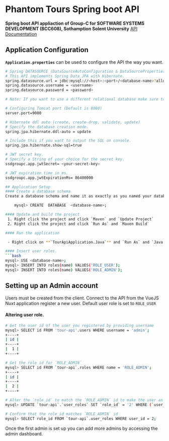 # Phantom Tours Spring boot API

**Spring boot API appliaction of Group-C for SOFTWARE SYSTEMS DEVELOPMENT (BCC608), Sothamption Solent University**
[API Documentation](https://solent-ssd-group-c.github.io/api_docs/)

>

## Application Configuration

**`Application.properties`** can be used to configure the API the way you want.
```bash
# Spring DATASOURCE (DataSourceAutoConfiguration & DataSourceProperties)
# This API implements Spring Data JPA with Hibernate.
spring.datasource.url = jdbc:mysql://<host>:<port>/<database-name>?allowPublicKeyRetrieval=true&useSSL=false
spring.datasource.username = <username>
spring.datasource.password = <password>

# Note: If you want to use a different relational database make sure to include the driver dependency in `pom.xml` and update the configurations.

# Configuring Tomcat port (Default is 8080)
server.port=9000

# Hibernate ddl auto (create, create-drop, validate, update)
# Specify the database creation mode.
spring.jpa.hibernate.ddl-auto = update

# Include this if you want to output the SQL on console.
spring.jpa.hibernate.show-sql=true

# JWT secret key.
# Specify a String of your choice for the secret key.
ssdgroupc.app.jwtSecret= <your-secret-key>

# JWT expiration time in ms.
ssdgroupc.app.jwtExpirationMs= 86400000

## Application Setup
#### Create a database schema
Create a database schema and name it as exactly as you named your database in **`Application.properties`**.

    mysql> CREATE  DATABASE  <database-name>;

#### Update and build the project
 1. Right click the project and click `Maven` and `Update Project`
 2. Right click the project and click `Run As` and `Maven Build`

#### Run the application

 - Right click on **`TourApiApplication.Java`** and `Run As` and `Java Application`

#### Insert user roles.
```bash
mysql> USE <database-name>;
mysql> INSERT INTO roles(name) VALUES('ROLE_USER');
mysql> INSERT INTO roles(name) VALUES('ROLE_ADMIN');
```
## Setting up an Admin account
Users must be created from the client. Connect to the API from the VueJS Nuxt application register a new user.
Default user role is set to `ROLE_USER` 
#### Altering user role.
```bash
# Get the user id of the user you registered by providing username 
mysql> SELECT id FROM 'tour-api'.users WHERE username = 'admin';
+----+
| id |
+----+
|  1 |
+----+

# Get the role id for `ROLE_ADMIN`
mysql> SELECT id FROM `tour-api`.roles WHERE name = 'ROLE_ADMIN';
+----+
| id |
+----+
|  2 |
+----+

# Alter the `role_id` to match the `ROLE_ADMIN` id to make the user an Admin
mysql> UPDATE `tour-api`.`user_roles` SET `role_id` = '2' WHERE (`user_id` = '1') and (`role_id` = '1');

# Confirm that the role_id matches `ROLE_ADMIN` id
mysql> SELECT role_id FROM `tour-api`.user_roles WHERE user_id = 2;
```
Once the first admin is set up you can add more admins by accessing the admin dashboard. 
